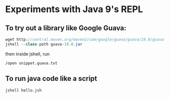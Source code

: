 
# Experiments with Java 9's REPL


## To try out a library like Google Guava:

```java
wget http://central.maven.org/maven2/com/google/guava/guava/19.0/guava-19.0.jar
jshell --class-path guava-19.0.jar 
```
then inside jshell, run 

```
/open snippet.guava.txt
```

## To run java code like a script

```
jshell hello.jsh
```


